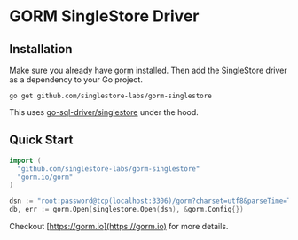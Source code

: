 # GORM SingleStore Driver

## Installation

Make sure you already have [gorm](https://github.com/go-gorm/gorm) installed. Then add the SingleStore driver as a dependency to your Go project.

```
go get github.com/singlestore-labs/gorm-singlestore
```

This uses [go-sql-driver/singlestore](https://github.com/go-sql-driver/singlestore) under the hood.

## Quick Start

```go
import (
  "github.com/singlestore-labs/gorm-singlestore"
  "gorm.io/gorm"
)

dsn := "root:password@tcp(localhost:3306)/gorm?charset=utf8&parseTime=True&loc=Local"
db, err := gorm.Open(singlestore.Open(dsn), &gorm.Config{})
```

Checkout [https://gorm.io](https://gorm.io) for more details.
